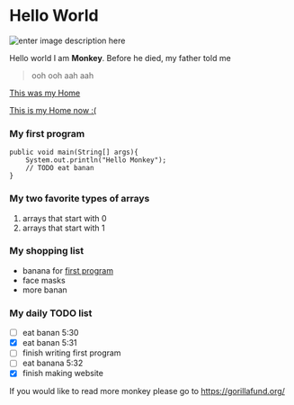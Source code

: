 # Hello World
![enter image description here](https://static01.nyt.com/images/2017/09/12/us/12xp-monkey1/12xp-monkey1-superJumbo.jpg)

Hello world I am **Monkey**.
Before he died, my father told me
> ooh ooh aah aah


[This was my Home](monk1.jpg)

[This is my Home now :(](https://i.ytimg.com/vi/ihPfB30YT_c/maxresdefault.jpg)

  

### My first program

```
public void main(String[] args){
	System.out.println("Hello Monkey");
	// TODO eat banan
}
```

  

### My two favorite types of arrays

 1. arrays that start with 0
 2. arrays that start with 1 

### My shopping list
- banana for [first program](#my-first-program)
- face masks
- more banan

### My daily TODO list
- [ ] eat banan 5:30
- [x] eat banan 5:31
- [ ] finish writing first program
- [ ] eat banana 5:32
- [x] finish making website

If you would like to read more monkey please go to
https://gorillafund.org/

